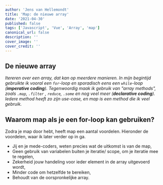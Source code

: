 ```yaml
---
author: 'Jens van Hellemondt'
title: 'Map: de nieuwe array'
date: '2021-04-30' 
published: false
tags: ['Javascript', 'Vue', 'Array', 'map']
canonical_url: false 
description: ''
cover_image: '' 
cover_credit: ''
---
```


## De nieuwe array

*Itereren over een array, dat kan op meerdere manieren. In mijn begintijd gebruikte ik vooral een `for`-loop en sporadisch
eens een `while`-loop (**imperative coding**). Tegenwoordig maak ik gebruik van "array methods", zoals `.map`, `.filter`
, `reduce`, `.some` en nog veel meer (**declarative coding**). Iedere method heeft zo zijn use-case, en map is een method die ik veel gebruik.*

## Waarom map als je een for-loop kan gebruiken?

Zodra je map door hebt, heeft map een aantal voordelen. Hieronder de voordelen, waar ik later verder op in ga.
* Jij en je mede-coders, weten precies wat de uitkomst is van de map,
* Geen gebruik van variabelen buiten je iteratie/ scope, om je iteratie mee te regelen,
* Zekerheid jouw handeling voor ieder element in de array uitgevoerd wordt, 
* Minder code om hetzelfde te bereiken,
* Behoudt van de oorspronkelijke array.
